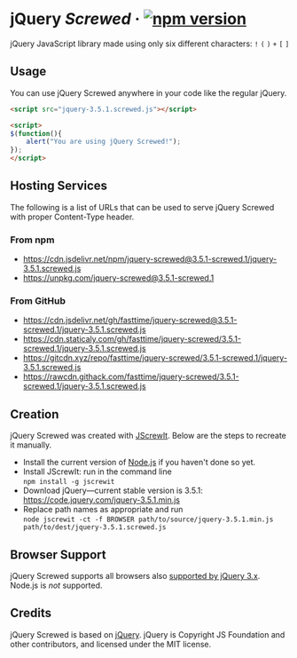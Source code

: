 # jQuery *Screwed* · [![npm version][npm badge]][npm url]

jQuery JavaScript library made using only six different characters: `!` `(` `)` `+` `[` `]`

## Usage

You can use jQuery Screwed anywhere in your code like the regular jQuery.

```html
<script src="jquery-3.5.1.screwed.js"></script>
```

```html
<script>
$(function(){
    alert("You are using jQuery Screwed!");
});
</script>
```

## Hosting Services

The following is a list of URLs that can be used to serve jQuery Screwed with proper Content-Type
header.

### From npm

* https://cdn.jsdelivr.net/npm/jquery-screwed@3.5.1-screwed.1/jquery-3.5.1.screwed.js
* https://unpkg.com/jquery-screwed@3.5.1-screwed.1

### From GitHub

* https://cdn.jsdelivr.net/gh/fasttime/jquery-screwed@3.5.1-screwed.1/jquery-3.5.1.screwed.js
* https://cdn.staticaly.com/gh/fasttime/jquery-screwed/3.5.1-screwed.1/jquery-3.5.1.screwed.js
* https://gitcdn.xyz/repo/fasttime/jquery-screwed/3.5.1-screwed.1/jquery-3.5.1.screwed.js
* https://rawcdn.githack.com/fasttime/jquery-screwed/3.5.1-screwed.1/jquery-3.5.1.screwed.js

## Creation

jQuery Screwed was created with [JScrewIt](https://github.com/fasttime/JScrewIt).
Below are the steps to recreate it manually.

* Install the current version of [Node.js](https://nodejs.org) if you haven't done so yet.
* Install JScrewIt: run in the command line<br>
  `npm install -g jscrewit`
* Download jQuery—current stable version is 3.5.1: https://code.jquery.com/jquery-3.5.1.min.js
* Replace path names as appropriate and run<br>
  `node jscrewit -ct -f BROWSER path/to/source/jquery-3.5.1.min.js
  path/to/dest/jquery-3.5.1.screwed.js`

## Browser Support

jQuery Screwed supports all browsers also
[supported by jQuery 3.x](https://jquery.com/browser-support/).
Node.js is *not* supported.

## Credits

jQuery Screwed is based on [jQuery](https://github.com/jquery/jquery).
jQuery is Copyright JS Foundation and other contributors, and licensed under the MIT license.

[npm badge]: https://badge.fury.io/js/jquery-screwed.svg
[npm url]: https://www.npmjs.com/package/jquery-screwed
